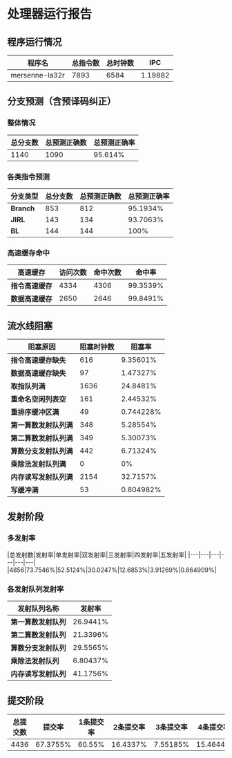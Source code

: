 # 处理器运行报告
## 程序运行情况
|程序名|总指令数|总时钟数|IPC|
|---|---|---|---|
|mersenne-la32r|7893|6584|1.19882|

## 分支预测（含预译码纠正）
### 整体情况
|总分支数|总预测正确数|总预测正确率|
|---|---|---|
|1140|1090|95.614%|

### 各类指令预测
|分支类型|总分支数|总预测正确数|总预测正确率|
|---|---|---|---|
|**Branch**| 853 | 812 | 95.1934%|
|**JIRL**| 143 | 134 | 93.7063%|
|**BL**| 144 | 144 | 100%|

### 高速缓存命中
|高速缓存|访问次数|命中次数|命中率|
|---|---|---|---|
|**指令高速缓存**| 4334 | 4306 | 99.3539%|
|**数据高速缓存**| 2650 | 2646 | 99.8491%|
## 流水线阻塞
|阻塞原因|阻塞时钟数|阻塞率|
|---|---|---|
|**指令高速缓存缺失**| 616 | 9.35601%|
|**数据高速缓存缺失**| 97 | 1.47327%|
|**取指队列满**| 1636 | 24.8481%|
|**重命名空闲列表空**|161 | 2.44532%|
|**重排序缓冲区满**|49 | 0.744228%|
|**第一算数发射队列满**|348 | 5.28554%|
|**第二算数发射队列满**|349 | 5.30073%|
|**算数分支发射队列满**|442 | 6.71324%|
|**乘除法发射队列满**|0 | 0%|
|**内存读写发射队列满**|2154 | 32.7157%|
|**写缓冲满**|53 | 0.804982%|

## 发射阶段
### 多发射率
|总发射数|发射率|单发射率|双发射率|三发射率|四发射率|五发射率|
|---|---|---|---|---|---|
|4856|73.7546%|52.5124%|30.0247%|12.6853%|3.91269%|0.864909%|

### 各发射队列发射率
|发射队列名称|发射率|
|---|---|
|**第一算数发射队列**|26.9441%|
|**第二算数发射队列**|21.3396%|
|**算数分支发射队列**|29.5565%|
|**乘除法发射队列**|6.80437%|
|**内存读写发射队列**|41.1756%|

## 提交阶段
|总提交数|提交率|1条提交率|2条提交率|3条提交率|4条提交率|
|---|---|---|---|---|---|
|4436|67.3755%|60.55%|16.4337%|7.55185%|15.4644%|
